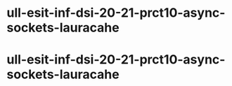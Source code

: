 # ull-esit-inf-dsi-20-21-prct10-async-sockets-lauracahe
# ull-esit-inf-dsi-20-21-prct10-async-sockets-lauracahe

